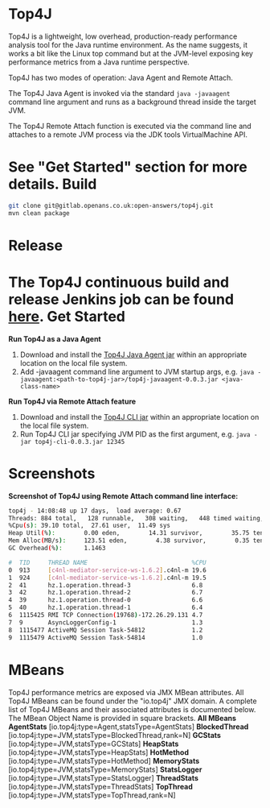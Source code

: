Top4J
=====
Top4J is a lightweight, low overhead, production-ready performance analysis tool for the Java runtime environment. As the name suggests, it works a bit like the Linux top command but at the JVM-level exposing key performance metrics from a Java runtime perspective.

Top4J has two modes of operation: Java Agent and Remote Attach.

The Top4J Java Agent is invoked via the standard `java -javaagent` command line argument and runs as a background thread inside the target JVM.

The Top4J Remote Attach function is executed via the command line and attaches to a remote JVM process via the JDK tools VirtualMachine API.

See "Get Started" section for more details.
Build
=====
```bash
git clone git@gitlab.openans.co.uk:open-answers/top4j.git
mvn clean package
```
Release
=======
The Top4J continuous build and release Jenkins job can be found [here](http://hlcit001:8080/jenkins/job/top4j/).
Get Started
===========
**Run Top4J as a Java Agent**
1. Download and install the [Top4J Java Agent jar](http://hlcit003:8081/nexus/content/repositories/releases/io/top4j/top4j-javaagent/0.0.3/top4j-javaagent-0.0.3.jar) within an appropriate location on the local file system.
1. Add -javaagent command line argument to JVM startup args, e.g. `java -javaagent:<path-to-top4j-jar>/top4j-javaagent-0.0.3.jar <java-class-name>`

**Run Top4J via Remote Attach feature**
1. Download and install the [Top4J CLI jar](http://hlcit003:8081/nexus/content/repositories/releases/io/top4j/top4j-cli/0.0.3/top4j-cli-0.0.3.jar) within an appropriate location on the local file system.
1. Run Top4J CLI jar specifying JVM PID as the first argument, e.g. `java -jar top4j-cli-0.0.3.jar 12345`

Screenshots
===========
**Screenshot of Top4J using Remote Attach command line interface:**
```bash
top4j - 14:08:48 up 17 days,  load average: 0.67
Threads: 884 total,   128 runnable,   308 waiting,   448 timed waiting,   0 blocked
%Cpu(s): 39.10 total,  27.61 user,  11.49 sys
Heap Util(%):        0.00 eden,        14.31 survivor,        35.75 tenured
Mem Alloc(MB/s):     123.51 eden,        4.38 survivor,        0.35 tenured
GC Overhead(%):      1.1463

#  TID     THREAD NAME                             %CPU
0  913     [c4nl-mediator-service-ws-1.6.2].c4nl-m 19.6
1  924     [c4nl-mediator-service-ws-1.6.2].c4nl-m 19.5
2  41      hz.1.operation.thread-3                 6.8
3  42      hz.1.operation.thread-2                 6.7
4  39      hz.1.operation.thread-0                 6.6
5  40      hz.1.operation.thread-1                 6.4
6  1115425 RMI TCP Connection(19768)-172.26.29.131 4.7
7  9       AsyncLoggerConfig-1                     1.3
8  1115477 ActiveMQ Session Task-54812             1.2
9  1115479 ActiveMQ Session Task-54814             1.0
```

MBeans
======
Top4J performance metrics are exposed via JMX MBean attributes. All Top4J MBeans can be found under the "io.top4j" JMX domain.
A complete list of Top4J MBeans and their associated attributes is documented below. The MBean Object Name is provided in square brackets.
**All MBeans**
**AgentStats** [io.top4j:type=Agent,statsType=AgentStats]
**BlockedThread** [io.top4j:type=JVM,statsType=BlockedThread,rank=N]
**GCStats** [io.top4j:type=JVM,statsType=GCStats]
**HeapStats** [io.top4j:type=JVM,statsType=HeapStats]
**HotMethod** [io.top4j:type=JVM,statsType=HotMethod]
**MemoryStats** [io.top4j:type=JVM,statsType=MemoryStats]
**StatsLogger** [io.top4j:type=JVM,statsType=StatsLogger]
**ThreadStats** [io.top4j:type=JVM,statsType=ThreadStats]
**TopThread** [io.top4j:type=JVM,statsType=TopThread,rank=N]

